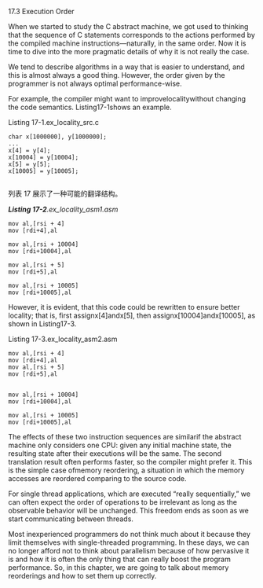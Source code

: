 17.3 Execution Order

When we started to study the C abstract machine, we got used to thinking that the sequence of C statements corresponds to the actions performed by the compiled machine instructions—naturally, in the same order. Now it is time to dive into the more pragmatic details of why it is not really the case.

We tend to describe algorithms in a way that is easier to understand, and this is almost always a good thing. However, the order given by the programmer is not always optimal performance-wise.

For example, the compiler might want to improvelocalitywithout changing the code semantics. Listing17-1shows an example.

Listing 17-1.ex\_locality\_src.c

```
char x[1000000], y[1000000];
...
x[4] = y[4];
x[10004] = y[10004];
x[5] = y[5];
x[10005] = y[10005];


```

列表 17 展示了一种可能的翻译结构。

_**Listing 17-2**.ex\_locality\_asm1.asm_

```
mov al,[rsi + 4]
mov [rdi+4],al

mov al,[rsi + 10004]
mov [rdi+10004],al

mov al,[rsi + 5]
mov [rdi+5],al

mov al,[rsi + 10005]
mov [rdi+10005],al
```

However, it is evident, that this code could be rewritten to ensure better locality; that is, first assignx\[4\]andx\[5\], then assignx\[10004\]andx\[10005\], as shown in Listing17-3.

Listing 17-3.ex\_locality\_asm2.asm

```
mov al,[rsi + 4]
mov [rdi+4],al
mov al,[rsi + 5]
mov [rdi+5],al


mov al,[rsi + 10004]
mov [rdi+10004],al

mov al,[rsi + 10005]
mov [rdi+10005],al
```

The effects of these two instruction sequences are similarif the abstract machine only considers one CPU: given any initial machine state, the resulting state after their executions will be the same. The second translation result often performs faster, so the compiler might prefer it. This is the simple case ofmemory reordering, a situation in which the memory accesses are reordered comparing to the source code.

For single thread applications, which are executed “really sequentially,” we can often expect the order of operations to be irrelevant as long as the observable behavior will be unchanged. This freedom ends as soon as we start communicating between threads.

Most inexperienced programmers do not think much about it because they limit themselves with single-threaded programming. In these days, we can no longer afford not to think about parallelism because of how pervasive it is and how it is often the only thing that can really boost the program performance. So, in this chapter, we are going to talk about memory reorderings and how to set them up correctly.

